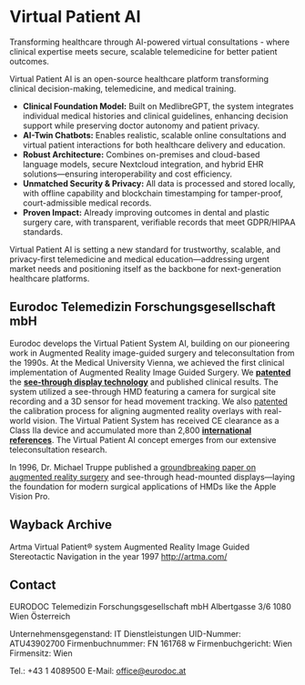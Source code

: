# Virtual Patient AI
Transforming healthcare through AI-powered virtual consultations - where clinical expertise meets secure, scalable telemedicine for better patient outcomes.

Virtual Patient AI is an open-source healthcare platform transforming clinical decision-making, telemedicine, and medical training.

- **Clinical Foundation Model:** Built on MedlibreGPT, the system integrates individual medical histories and clinical guidelines, enhancing decision support while preserving doctor autonomy and patient privacy.
- **AI-Twin Chatbots:** Enables realistic, scalable online consultations and virtual patient interactions for both healthcare delivery and education.
- **Robust Architecture:** Combines on-premises and cloud-based language models, secure Nextcloud integration, and hybrid EHR solutions—ensuring interoperability and cost efficiency.
- **Unmatched Security & Privacy:** All data is processed and stored locally, with offline capability and blockchain timestamping for tamper-proof, court-admissible medical records.
- **Proven Impact:** Already improving outcomes in dental and plastic surgery care, with transparent, verifiable records that meet GDPR/HIPAA standards.

Virtual Patient AI is setting a new standard for trustworthy, scalable, and privacy-first telemedicine and medical education—addressing urgent market needs and positioning itself as the backbone for next-generation healthcare platforms.

## Eurodoc Telemedizin Forschungsgesellschaft mbH

Eurodoc develops the Virtual Patient System AI, building on our pioneering work in Augmented Reality image-guided surgery and teleconsultation from the 1990s. At the Medical University Vienna, we achieved the first clinical implementation of Augmented Reality Image Guided Surgery. We [**patented**](https://patents.google.com/patent/US5823958A/en?oq=US5823958A) the [**see-through display technology**](https://consultation.medlibre.ai/wvn) and published clinical results. The system utilized a see-through HMD featuring a camera for surgical site recording and a 3D sensor for head movement tracking. We also [patented](https://patents.google.com/patent/US5678546A/en?oq=US5678546A) the calibration process for aligning augmented reality overlays with real-world vision. The Virtual Patient System has received CE clearance as a Class IIa device and accumulated more than 2,800 [**international references**](https://scholar.google.at/citations?hl=de&user=ABDceFgAAAAJ). The Virtual Patient AI concept emerges from our extensive teleconsultation research.

In 1996, Dr. Michael Truppe published a [groundbreaking paper on augmented reality surgery](https://www.spiedigitallibrary.org/conference-proceedings-of-spie/2395/1/Interventional-video-tomography/10.1117/12.209096.short) and see-through head-mounted displays—laying the foundation for modern surgical applications of HMDs like the Apple Vision Pro.

## Wayback Archive
Artma Virtual Patient® system Augmented Reality Image Guided Stereotactic Navigation in the year 1997
http://artma.com/

## Contact

EURODOC Telemedizin Forschungsgesellschaft mbH
Albertgasse 3/6
1080 Wien
Österreich

Unternehmensgegenstand: IT Dienstleistungen
UID-Nummer: ATU43902700
Firmenbuchnummer: FN 161768 w
Firmenbuchgericht: Wien
Firmensitz: Wien

Tel.: +43 1 4089500
E-Mail: office@eurodoc.at


